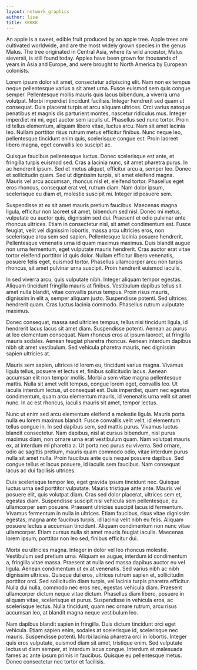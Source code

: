 ```yaml
---
layout: network_graphics
author: lisa
title: KKKKK
---
```

<!-- <img class='image' src='../../../assets/images/seocu/seocu.jpg'/>  -->
An apple is a sweet, edible fruit produced by an apple tree. Apple trees are cultivated worldwide, and are the most widely grown species in the genus Malus. The tree originated in Central Asia, where its wild ancestor, Malus sieversii, is still found today. Apples have been grown for thousands of years in Asia and Europe, and were brought to North America by European colonists.

Lorem ipsum dolor sit amet, consectetur adipiscing elit. Nam non ex tempus neque pellentesque varius a sit amet urna. Fusce euismod sem quis congue semper. Pellentesque mollis mauris quis lacus bibendum, a viverra urna volutpat. Morbi imperdiet tincidunt facilisis. Integer hendrerit sed quam ut consequat. Duis placerat turpis et arcu aliquam ultrices. Orci varius natoque penatibus et magnis dis parturient montes, nascetur ridiculus mus. Integer imperdiet mi mi, eget auctor sem iaculis ut. Phasellus sed nunc tortor. Proin id tellus elementum, aliquam libero vitae, luctus arcu. Nam sit amet lacinia leo. Nullam porttitor risus rutrum metus efficitur finibus. Nunc neque leo, pellentesque tincidunt enim quis, scelerisque congue est. Proin laoreet libero magna, eget convallis leo suscipit ac.

Quisque faucibus pellentesque luctus. Donec scelerisque est ante, et fringilla turpis euismod sed. Cras a lacinia nunc, sit amet pharetra purus. In ac hendrerit ipsum. Sed et metus aliquet, efficitur arcu a, semper leo. Donec et sollicitudin quam. Sed ut dignissim turpis, sit amet eleifend magna. Mauris vel arcu accumsan, rhoncus nisl et, eleifend tortor. Phasellus eget eros rhoncus, consequat erat vel, rutrum diam. Nam dolor ipsum, scelerisque eu diam et, molestie suscipit mi. Integer id posuere sem.

Suspendisse at ex sit amet mauris pretium faucibus. Maecenas magna ligula, efficitur non laoreet sit amet, bibendum sed nisl. Donec mi metus, vulputate eu auctor quis, dignissim sed dui. Praesent et odio pulvinar ante rhoncus ultrices. Etiam in consectetur nisl, sit amet condimentum est. Fusce feugiat, velit vel dignissim lobortis, massa arcu ultricies eros, non scelerisque arcu sem sed sapien. Pellentesque lacinia posuere hendrerit. Pellentesque venenatis urna id quam maximus maximus. Duis blandit augue non urna fermentum, eget vulputate mauris hendrerit. Cras auctor erat vitae tortor eleifend porttitor id quis dolor. Nullam efficitur libero venenatis, posuere felis eget, euismod tortor. Phasellus ullamcorper arcu non turpis rhoncus, sit amet pulvinar urna suscipit. Proin hendrerit euismod iaculis.

In sed viverra arcu, quis vulputate nibh. Integer aliquam tempor egestas. Aliquam tincidunt fringilla mauris at finibus. Vestibulum dapibus tellus sit amet nulla blandit, vitae convallis purus tempus. Proin risus mauris, dignissim in elit a, semper aliquam justo. Suspendisse potenti. Sed ultrices hendrerit quam. Cras luctus lacinia commodo. Phasellus rutrum vulputate maximus.

Donec consequat, massa sed ultricies tempus, tellus nisi tincidunt ligula, id hendrerit lacus lacus sit amet diam. Suspendisse potenti. Aenean ac purus at leo elementum consequat. Nam rhoncus eros at ipsum laoreet, at fringilla mauris sodales. Aenean feugiat pharetra rhoncus. Aenean interdum dapibus nibh sit amet vestibulum. Sed vehicula pharetra mauris, nec dignissim sapien ultricies at.

Mauris sem sapien, ultrices id lorem eu, tincidunt varius magna. Vivamus ligula tellus, posuere et lectus et, finibus sollicitudin lacus. Aenean accumsan elit non tempor mollis. Morbi a sem vitae magna pellentesque mattis. Nulla sit amet velit tempus, congue lorem eget, convallis leo. Ut iaculis interdum lectus, ut consequat est. Duis imperdiet, quam nec egestas condimentum, quam arcu elementum mauris, id venenatis urna velit sit amet nunc. In ac est rhoncus, iaculis mauris sit amet, tempor lectus.

Nunc ut enim sed arcu elementum eleifend a molestie ligula. Mauris porta nulla eu lorem maximus blandit. Fusce convallis velit velit, id elementum tellus congue in. In sed dapibus sem, sed mattis purus. Vivamus luctus blandit consectetur. Nam dapibus, nisl at cursus bibendum, nisl purus maximus diam, non ornare urna erat vestibulum quam. Nam volutpat mauris ex, at interdum mi pharetra a. Ut porta nec purus eu viverra. Sed ornare, odio ac sagittis pretium, mauris quam commodo odio, vitae interdum purus nulla sit amet nulla. Proin faucibus ante quis neque posuere dapibus. Sed congue tellus et lacus posuere, id iaculis sem faucibus. Nam consequat lacus ac dui facilisis ultrices.

Duis scelerisque tempor leo, eget gravida ipsum tincidunt nec. Quisque luctus urna sed porttitor vulputate. Mauris tristique ante ante. Mauris vel posuere elit, quis volutpat diam. Cras sed dolor placerat, ultrices sem et, egestas diam. Suspendisse suscipit nisi vehicula sem pellentesque, eu ullamcorper sem posuere. Praesent ultricies suscipit lacus id fermentum. Vivamus fermentum in nulla in ultrices. Etiam faucibus, risus vitae dignissim egestas, magna ante faucibus turpis, id lacinia velit nibh eu felis. Aliquam posuere lectus a accumsan tincidunt. Aliquam condimentum non nunc vitae ullamcorper. Etiam cursus nulla sit amet mauris feugiat iaculis. Maecenas lorem ipsum, porttitor non leo sed, finibus efficitur dui.

Morbi eu ultricies magna. Integer in dolor vel leo rhoncus molestie. Vestibulum sed pretium urna. Aliquam ex augue, interdum id condimentum a, fringilla vitae massa. Praesent at nulla sed massa dapibus auctor eu vel ligula. Aenean condimentum ut ex at venenatis. Sed varius nibh ac nibh dignissim ultrices. Quisque dui eros, ultrices rutrum sapien et, sollicitudin porttitor orci. Sed sollicitudin diam turpis, vel lacinia turpis pharetra efficitur. Nulla dui nulla, commodo nec eros nec, egestas vehicula diam. Praesent ullamcorper dictum neque vitae dictum. Phasellus diam libero, posuere in aliquam vitae, scelerisque et purus. Suspendisse in vehicula eros, ac scelerisque lectus. Nulla tincidunt, quam nec ornare rutrum, arcu risus accumsan leo, at blandit magna neque vestibulum leo.

Nam dapibus blandit sapien in fringilla. Duis dictum tincidunt orci eget vehicula. Etiam sapien enim, sodales at scelerisque id, scelerisque nec mauris. Suspendisse potenti. Morbi lacinia pharetra orci in lobortis. Integer quis eros vulputate, euismod diam sit amet, tristique enim. Sed vulputate lectus ut diam semper, at interdum lacus congue. Interdum et malesuada fames ac ante ipsum primis in faucibus. Quisque eu pellentesque metus. Donec consectetur nec tortor et facilisis. 